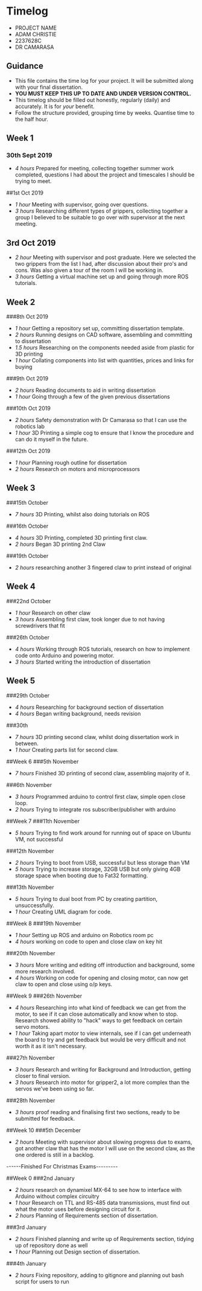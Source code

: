 # Timelog

* PROJECT NAME
* ADAM CHRISTIE
* 2237628C
* DR CAMARASA

## Guidance

* This file contains the time log for your project. It will be submitted along with your final dissertation.
* **YOU MUST KEEP THIS UP TO DATE AND UNDER VERSION CONTROL.**
* This timelog should be filled out honestly, regularly (daily) and accurately. It is for *your* benefit.
* Follow the structure provided, grouping time by weeks.  Quantise time to the half hour.

## Week 1
### 30th Sept 2019
* *4 hours* Prepared for meeting, collecting together summer work completed, questions I had about the project and timescales I should be trying to meet.

##1st Oct 2019
* *1 hour* Meeting with supervisor, going over questions.
* *3 hours* Researching different types of grippers, collecting together a group I believed to be suitable to go over with supervisor at the next meeting.

## 3rd Oct 2019
* *2 hour* Meeting with supervisor and post graduate. Here we selected the two grippers from the list I had, after discussion about their pro's and cons. Was also given a tour of the room I will be working in.
* *3 hours* Getting a virtual machine set up and going through more ROS tutorials.



## Week 2
###8th Oct 2019
* *1 hour* Getting a repository set up, committing dissertation template.
* *2 hours* Running designs on CAD software, assembling and committing to dissertation
* *1.5 hours* Researching on the components needed aside from plastic for 3D printing
* *1 hour* Collating components into list with quantities, prices and links for buying

###9th Oct 2019
* *2 hours* Reading documents to aid in writing dissertation
* *1 hour* Going through a few of the given previous dissertations

###10th Oct 2019
* *2 hours* Safety demonstration with Dr Camarasa so that I can use the robotics lab
* *1 hour* 3D Printing a simple cog to ensure that I know the procedure and can do it myself in the future.

###12th Oct 2019
* *1 hour* Planning rough outline for dissertation
* *2 hours* Research on motors and microprocessors


## Week 3 
###15th October
* *7 hours* 3D Printing, whilst also doing tutorials on ROS

###16th October
* *4 hours* 3D Printing, completed 3D printing first claw. 
* *2 hours* Began 3D printing 2nd Claw

###19th October
* *2 hours* researching another 3 fingered claw to print instead of original


## Week 4
###22nd October
* *1 hour* Research on other claw
* *3 hours* Assembling first claw, took longer due to not having screwdrivers that fit

###26th October
* *4 hours* Working through ROS tutorials, research on how to implement code onto Arduino and powering motor.
* *3 hours* Started writing the introduction of dissertation


## Week 5
###29th October
* *4 hours* Researching for background section of dissertation
* *4 hours* Began writing background, needs revision

###30th 
* *7 hours* 3D printing second claw, whilst doing dissertation work in between. 
* *1 hour* Creating parts list for second claw. 


##Week 6
###5th November 
* *7 hours* Finished 3D printing of second claw, assembling majority of it. 

###6th November
* *3 hours* Programmed arduino to control first claw, simple open close loop. 
* *2 hours* Trying to integrate ros subscriber/publisher with arduino 


##Week 7
###11th November
* *5 hours* Trying to find work around for running out of space on Ubuntu VM, not successful

###12th November
* *2 hours* Trying to boot from USB, successful but less storage than VM 
* *5 hours* Trying to increase storage, 32GB USB but only giving 4GB storage space when booting due to Fat32 formatting. 

###13th November 
* *5 hours* Trying to dual boot from PC by creating partition, unsuccessfully.
* *1 hour* Creating UML diagram for code. 
 
 
 ##Week 8
 ###19th November
 * *1 hour* Setting up ROS and arduino on Robotics room pc
 * *4 hours* working on code to open and close claw on key hit 
 
 ###20th November 
 * *3 hours* More writing and editing off introduction and background, some more research involved. 
 * *4 hours* Working on code for opening and closing motor, can now get claw to open and close using o/p keys. 
 
 
 ##Week 9 
 ###26th November
 * *4 hours* Researching into what kind of feedback we can get from the motor, to see if it can close automatically and know when to stop. Research showed ability to "hack" ways to get feedback on certain servo motors.  
 * *1 hour* Taking apart motor to view internals, see if I can get underneath the board to try and get feedback but would be very difficult and not worth it as it isn't necessary.
 
 ###27th November 
 * *3 hours* Research and writing for Background and Introduction, getting closer to final version.
 * *3 hours* Research into motor for gripper2, a lot more complex than the servos we've been using so far. 

###28th November
* *3 hours* proof reading and finalising first two sections, ready to be submitted for feedback. 


##Week 10 
###5th December
* *2 hours* Meeting with supervisor about slowing progress due to exams, got another claw that has the motor I will use on the second claw, as the one ordered is still in a backlog. 

------Finished For Christmas Exams---------

##Week 0 
###2nd January 
* *2 hours* research on dynamixel MX-64 to see how to interface with Arduino without complex circuitry
* *1 hour* Research on TTL and RS-485 data transmissions, must find out what the motor uses before designing circuit for it. 
* *2 hours* Planning of Requirements section of dissertation. 

###3rd January
* *2 hours* Finished planning and write up of Requirements section, tidying up of repository done as well
* *1 hour* Planning out Design section of dissertation.

###4th January 
* *2 hours* Fixing repository, adding to gitignore and planning out bash script for users to run
